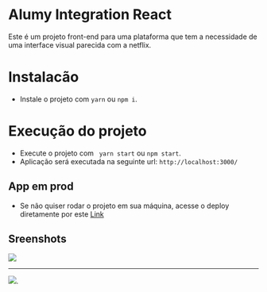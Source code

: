# Alumy Integration React

Este é um projeto front-end para uma plataforma que tem a necessidade de uma interface visual parecida com a netflix.

# Instalacão
- Instale o projeto com ``` yarn ``` ou ```npm i```.

# Execução do projeto
- Execute o projeto com ``` yarn start``` ou ```npm start```.
- Aplicação será executada na seguinte url: 
```http://localhost:3000/```

## App em prod
- Se não quiser rodar o projeto em sua máquina, acesse o deploy diretamente por este <a target_blank href="https://alumy-integration-react.netlify.app/">Link</a>

## Sreenshots
<img src="./src/Assets/screen-001.png">
<hr/>
<img src="./src/Assets/screen-002.png">.

